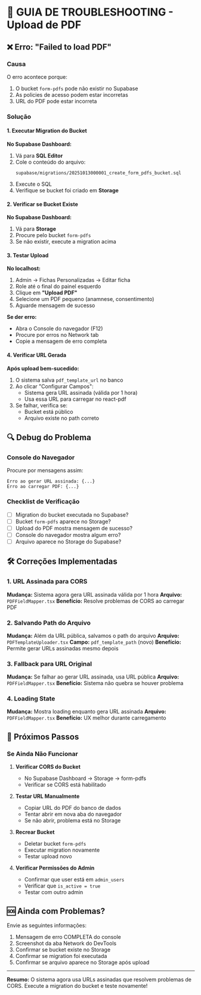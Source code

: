 # 🔧 GUIA DE TROUBLESHOOTING - Upload de PDF

## ❌ Erro: "Failed to load PDF"

### Causa
O erro acontece porque:
1. O bucket `form-pdfs` pode não existir no Supabase
2. As policies de acesso podem estar incorretas
3. URL do PDF pode estar incorreta

### Solução

#### 1. Executar Migration do Bucket

**No Supabase Dashboard:**
1. Vá para **SQL Editor**
2. Cole o conteúdo do arquivo:
   ```
   supabase/migrations/20251013000001_create_form_pdfs_bucket.sql
   ```
3. Execute o SQL
4. Verifique se bucket foi criado em **Storage**

#### 2. Verificar se Bucket Existe

**No Supabase Dashboard:**
1. Vá para **Storage**
2. Procure pelo bucket `form-pdfs`
3. Se não existir, execute a migration acima

#### 3. Testar Upload

**No localhost:**
1. Admin → Fichas Personalizadas → Editar ficha
2. Role até o final do painel esquerdo
3. Clique em **"Upload PDF"**
4. Selecione um PDF pequeno (anamnese, consentimento)
5. Aguarde mensagem de sucesso

**Se der erro:**
- Abra o Console do navegador (F12)
- Procure por erros no Network tab
- Copie a mensagem de erro completa

#### 4. Verificar URL Gerada

**Após upload bem-sucedido:**
1. O sistema salva `pdf_template_url` no banco
2. Ao clicar "Configurar Campos":
   - Sistema gera URL assinada (válida por 1 hora)
   - Usa essa URL para carregar no react-pdf
3. Se falhar, verifica se:
   - Bucket está público
   - Arquivo existe no path correto

## 🔍 Debug do Problema

### Console do Navegador

Procure por mensagens assim:

```
Erro ao gerar URL assinada: {...}
Erro ao carregar PDF: {...}
```

### Checklist de Verificação

- [ ] Migration do bucket executada no Supabase?
- [ ] Bucket `form-pdfs` aparece no Storage?
- [ ] Upload do PDF mostra mensagem de sucesso?
- [ ] Console do navegador mostra algum erro?
- [ ] Arquivo aparece no Storage do Supabase?

## 🛠️ Correções Implementadas

### 1. URL Assinada para CORS
**Mudança:** Sistema agora gera URL assinada válida por 1 hora
**Arquivo:** `PDFFieldMapper.tsx`
**Benefício:** Resolve problemas de CORS ao carregar PDF

### 2. Salvando Path do Arquivo
**Mudança:** Além da URL pública, salvamos o path do arquivo
**Arquivo:** `PDFTemplateUploader.tsx`
**Campo:** `pdf_template_path` (novo)
**Benefício:** Permite gerar URLs assinadas mesmo depois

### 3. Fallback para URL Original
**Mudança:** Se falhar ao gerar URL assinada, usa URL pública
**Arquivo:** `PDFFieldMapper.tsx`
**Benefício:** Sistema não quebra se houver problema

### 4. Loading State
**Mudança:** Mostra loading enquanto gera URL assinada
**Arquivo:** `PDFFieldMapper.tsx`
**Benefício:** UX melhor durante carregamento

## 📝 Próximos Passos

### Se Ainda Não Funcionar

1. **Verificar CORS do Bucket**
   - No Supabase Dashboard → Storage → form-pdfs
   - Verificar se CORS está habilitado

2. **Testar URL Manualmente**
   - Copiar URL do PDF do banco de dados
   - Tentar abrir em nova aba do navegador
   - Se não abrir, problema está no Storage

3. **Recrear Bucket**
   - Deletar bucket `form-pdfs`
   - Executar migration novamente
   - Testar upload novo

4. **Verificar Permissões do Admin**
   - Confirmar que user está em `admin_users`
   - Verificar que `is_active = true`
   - Testar com outro admin

## 🆘 Ainda com Problemas?

Envie as seguintes informações:

1. Mensagem de erro COMPLETA do console
2. Screenshot da aba Network do DevTools
3. Confirmar se bucket existe no Storage
4. Confirmar se migration foi executada
5. Confirmar se arquivo aparece no Storage após upload

---

**Resumo:** O sistema agora usa URLs assinadas que resolvem problemas de CORS. Execute a migration do bucket e teste novamente!
